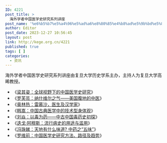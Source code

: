 ```yaml
---
ID: 4221
post_title: >
  海外学者中国医学史研究系列讲座
post_name: '%e6%b5%b7%e5%a4%96%e5%ad%a6%e8%80%85%e4%b8%ad%e5%9b%bd%e5%8c%bb%e5%ad%a6%e5%8f%b2%e7%a0%94%e7%a9%b6%e7%b3%bb%e5%88%97%e8%ae%b2%e5%ba%a7'
author: Editor
post_date: 2023-12-27 10:56:45
layout: post
link: http://kege.org.cn/4221
published: true
tags: [ ]
categories:
  - 资讯
---
```

<span class="ql-author-15322557">海外学者中国医学史研究系列讲座</span><span class="ql-author-15322557">由复旦大学历史学系主办，主持人为复旦大学高晞教授。</span>
<ul>
 	<li><span class="ql-author-15322557">《</span><a class="ql-link ql-author-15322557" href="https://www.thepaper.cn/newsDetail_forward_14810055" target="_blank" rel="noopener noreferrer nofollow">梁其姿：全球视野下的中国医学史研究</a><span class="ql-author-15322557">》</span></li>
 	<li><span class="ql-author-15322557">《</span><a class="ql-link ql-author-15322557" href="https://www.thepaper.cn/newsDetail_forward_21400502" target="_blank" rel="noopener noreferrer nofollow">罗芙芸：纳什维尔之气——美国腹地的中医</a><span class="ql-author-15322557">》</span></li>
 	<li><span class="ql-author-15322557">《</span><a class="ql-link ql-author-15322557" href="https://www.thepaper.cn/newsDetail_forward_20336406" target="_blank" rel="noopener noreferrer nofollow">奥林热：雷慕沙，医生及汉学家</a><span class="ql-author-15322557">》</span></li>
 	<li><span class="ql-author-15322557">《</span><a class="ql-link ql-author-15322557" href="https://www.thepaper.cn/newsDetail_forward_16203438" target="_blank" rel="noopener noreferrer nofollow">韩嵩：中国古典医学中的技术型身体观</a><span class="ql-author-15322557">》</span></li>
 	<li><span class="ql-author-15322557">《</span><a class="ql-link ql-author-15322557" href="https://www.thepaper.cn/newsDetail_forward_21208473" target="_blank" rel="noopener noreferrer nofollow">刘焱：以毒为药——中古中国毒药史初探</a><span class="ql-author-15322557">》</span></li>
 	<li><span class="ql-author-15322557">《</span><a class="ql-link ql-author-15322557" href="https://www.thepaper.cn/newsDetail_forward_16203450" target="_blank" rel="noopener noreferrer nofollow">迭戈·阿穆斯：流行病史的用途与滥用</a><span class="ql-author-15322557">》</span></li>
 	<li><span class="ql-author-15322557">《</span><a class="ql-link ql-author-15322557" href="https://www.thepaper.cn/newsDetail_forward_20432722" target="_blank" rel="noopener noreferrer nofollow">冯珠娣：天地有什么味道? 中药之“五味”</a><span class="ql-author-15322557">》</span></li>
 	<li><span class="ql-author-15322557">《</span><a class="ql-link ql-author-15322557" href="https://m.thepaper.cn/wifiKey_detail.jsp?contid=15990159#" target="_blank" rel="noopener noreferrer nofollow">罗维前：中国医学史研究方法、路径及趋势</a><span class="ql-author-15322557">》</span></li>
</ul>
&nbsp;